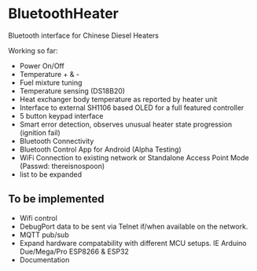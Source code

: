 # BluetoothHeater

Bluetooth interface for Chinese Diesel Heaters

Working so far:
* Power On/Off
* Temperature + & -
* Fuel mixture tuning
* Temperature sensing (DS18B20)
* Heat exchanger body temperature as reported by heater unit
* Interface to external SH1106 based OLED for a full featured controller
* 5 button keypad interface
* Smart error detection, observes unusual heater state progression (ignition fail)
* Bluetooth Connectivity
* Bluetooth Control App for Android (Alpha Testing)
* WiFi Connection to existing network or Standalone Access Point Mode (Passwd: thereisnospoon)
* list to be expanded

To be implemented 
--------------------------
* Wifi control
* DebugPort data to be sent via Telnet if/when available on the network.
* MQTT pub/sub 
* Expand hardware compatability with different MCU setups.  IE Arduino Due/Mega/Pro ESP8266 & ESP32
* Documentation
